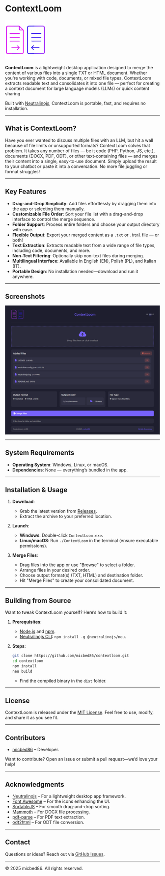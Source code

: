 # ContextLoom

![ContextLoom Logo](resources/icons/CL_logo.png)

**ContextLoom** is a lightweight desktop application designed to merge the content of various files into a single TXT or HTML document. Whether you're working with code, documents, or mixed file types, ContextLoom extracts readable text and consolidates it into one file — perfect for creating a context document for large language models (LLMs) or quick content sharing.

Built with [Neutralinojs](https://neutralino.js.org/), ContextLoom is portable, fast, and requires no installation.

---

## What is ContextLoom?

Have you ever wanted to discuss multiple files with an LLM, but hit a wall because of file limits or unsupported formats? ContextLoom solves that problem. It takes any number of files — be it code (PHP, Python, JS, etc.), documents (DOCX, PDF, ODT), or other text-containing files — and merges their content into a single, easy-to-use document. Simply upload the result to your chatbot or paste it into a conversation. No more file juggling or format struggles!

---

## Key Features

- **Drag-and-Drop Simplicity**: Add files effortlessly by dragging them into the app or selecting them manually.
- **Customizable File Order**: Sort your file list with a drag-and-drop interface to control the merge sequence.
- **Folder Support**: Process entire folders and choose your output directory with ease.
- **Flexible Output**: Export your merged content as a `.txt` or `.html` file — or both!
- **Text Extraction**: Extracts readable text from a wide range of file types, including code, documents, and more.
- **Non-Text Filtering**: Optionally skip non-text files during merging.
- **Multilingual Interface**: Available in English (EN), Polish (PL), and Italian (IT).
- **Portable Design**: No installation needed—download and run it anywhere.

---

## Screenshots

![ContextLoom Interface](resources/screenshots/screenshot1.png)

---

## System Requirements

- **Operating System**: Windows, Linux, or macOS.
- **Dependencies**: None — everything’s bundled in the app.

---

## Installation & Usage

1. **Download**:
   - Grab the latest version from [Releases](https://github.com/micbed86/contextloom/releases).
   - Extract the archive to your preferred location.

2. **Launch**:
   - **Windows**: Double-click `ContextLoom.exe`.
   - **Linux/macOS**: Run `./ContextLoom` in the terminal (ensure executable permissions).

3. **Merge Files**:
   - Drag files into the app or use "Browse" to select a folder.
   - Arrange files in your desired order.
   - Choose output format(s) (TXT, HTML) and destination folder.
   - Hit "Merge Files" to create your consolidated document.

---

## Building from Source

Want to tweak ContextLoom yourself? Here’s how to build it:

1. **Prerequisites**:
   - [Node.js](https://nodejs.org/) and [npm](https://www.npmjs.com/).
   - [Neutralinojs CLI](https://neutralino.js.org/docs/getting-started/build-and-run#installing-the-cli): `npm install -g @neutralinojs/neu`.

2. **Steps**:
   ```bash
   git clone https://github.com/micbed86/contextloom.git
   cd contextloom
   npm install
   neu build
   ```
   - Find the compiled binary in the `dist` folder.

---

## License

ContextLoom is released under the [MIT License](LICENSE). Feel free to use, modify, and share it as you see fit.

---

## Contributors

- [micbed86](https://github.com/micbed86) – Developer.

Want to contribute? Open an issue or submit a pull request—we’d love your help!

---

## Acknowledgments

- [Neutralinojs](https://neutralino.js.org/) – For a lightweight desktop app framework.
- [Font Awesome](https://fontawesome.com/) – For the icons enhancing the UI.
- [SortableJS](https://github.com/SortableJS/Sortable) – For smooth drag-and-drop sorting.
- [Mammoth](https://github.com/mwilliamson/mammoth.js) – For DOCX file processing.
- [pdf-parse](https://github.com/Hopding/pdf-parse) – For PDF text extraction.
- [odt2html](https://github.com/markomilovic/odt2html) – For ODT file conversion.

---

## Contact

Questions or ideas? Reach out via [GitHub Issues](https://github.com/micbed86/contextloom/issues).

---

© 2025 micbed86. All rights reserved.
